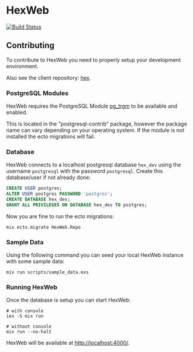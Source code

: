# HexWeb

[![Build Status](https://travis-ci.org/hexpm/hex_web.svg?branch=master "Build Status")](http://travis-ci.org/hexpm/hex_web)

## Contributing

To contribute to HexWeb you need to properly setup your development environment.

Also see the client repository: [hex](https://github.com/hexpm/hex).

### PostgreSQL Modules

HexWeb requires the PostgreSQL Module
[pg_trgm](http://www.postgresql.org/docs/devel/static/pgtrgm.html)
to be available and enabled.

This is located in the "postgresql-contrib" package, however the package name can
vary depending on your operating system. If the module is not installed the ecto
migrations will fail.

### Database

HexWeb connects to a localhost postgresql database `hex_dev` using the username
`postgresql` with the password `postgresql`. Create this database/user if
not already done:

```sql
CREATE USER postgres;
ALTER USER postgres PASSWORD 'postgres';
CREATE DATABASE hex_dev;
GRANT ALL PRIVILEGES ON DATABASE hex_dev TO postgres;
```

Now you are fine to run the ecto migrations:

```shell
mix ecto.migrate HexWeb.Repo
```

### Sample Data

Using the following command you can seed your local HexWeb instance with
some sample data:

```shell
mix run scripts/sample_data.exs
```

### Running HexWeb

Once the database is setup you can start HexWeb:

```shell
# with console
iex -S mix run

# without console
mix run --no-halt
```

HexWeb will be available at [http://localhost:4000/](http://localhost:4000/).
